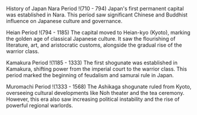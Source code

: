 History of Japan
Nara Period !(710 - 794)
Japan's first permanent capital was established in Nara. This period saw significant Chinese and Buddhist influence on Japanese culture and governance.

Heian Period !(794 - 1185)
The capital moved to Heian-kyo (Kyoto), marking the golden age of classical Japanese culture. It saw the flourishing of literature, art, and aristocratic customs, alongside the gradual rise of the warrior class.

Kamakura Period !(1185 - 1333)
The first shogunate was established in Kamakura, shifting power from the imperial court to the warrior class. This period marked the beginning of feudalism and samurai rule in Japan.

Muromachi Period !(1333 - 1568)
The Ashikaga shogunate ruled from Kyoto, overseeing cultural developments like Noh theater and the tea ceremony. However, this era also saw increasing political instability and the rise of powerful regional warlords.